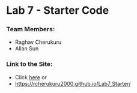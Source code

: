 # Lab 7 - Starter Code

### Team Members:
- Raghav Cherukuru
- Allan Sun

### Link to the Site:
- Click [here](https://rcherukuru2000.github.io/Lab7_Starter/) or
- https://rcherukuru2000.github.io/Lab7_Starter/